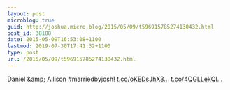 ```yaml
---
layout: post
microblog: true
guid: http://joshua.micro.blog/2015/05/09/t596915785274130432.html
post_id: 38188
date: 2015-05-09T16:53:08+1100
lastmod: 2019-07-30T17:41:32+1100
type: post
url: /2015/05/09/t596915785274130432.html
---
```

Daniel &amp;amp; Allison #marriedbyjosh! [t.co/oKEDsJhX3...](http://t.co/oKEDsJhX3c) [t.co/4QGLLekQl...](http://t.co/4QGLLekQlz)
